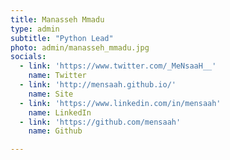 ```yaml
---
title: Manasseh Mmadu
type: admin
subtitle: "Python Lead"
photo: admin/manasseh_mmadu.jpg
socials:
  - link: 'https://www.twitter.com/_MeNsaaH__'
    name: Twitter
  - link: 'http://mensaah.github.io/'
    name: Site
  - link: 'https://www.linkedin.com/in/mensaah'
    name: LinkedIn
  - link: 'https://github.com/mensaah'
    name: Github

---
```

